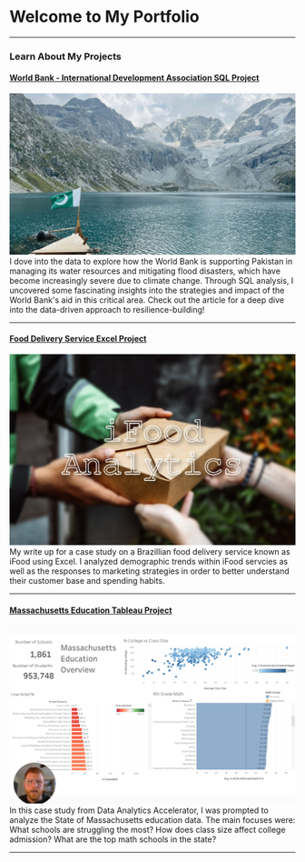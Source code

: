 # Welcome to My Portfolio

---

### Learn About My Projects

#### [World Bank - International Development Association SQL Project](https://www.linkedin.com/pulse/pakistan-water-fight-safety-security-harrison-reed-qu1ze/?trackingId=963h%2Fj6ITQ2oPu11mrtrNg%3D%3D)
[<img src="images/Pakistan and Water2.jpg">](https://www.linkedin.com/pulse/pakistan-water-fight-safety-security-harrison-reed-qu1ze/?trackingId=963h%2Fj6ITQ2oPu11mrtrNg%3D%3D)
I dove into the data to explore how the World Bank is supporting Pakistan in managing its water resources and mitigating flood disasters, which have become increasingly severe due to climate change. Through SQL analysis, I uncovered some fascinating insights into the strategies and impact of the World Bank's aid in this critical area. Check out the article for a deep dive into the data-driven approach to resilience-building! 

<!--#### [Internal Blog Post Project](/bank)
<img src="images/dummy_thumbnail.jpg?raw=true"/>
Tolulope is the best 

---
#### [Linked File Project](/files/Day 12 - 21 days to data.pdf)
<img src="images/21 Days To Data Challenge.png?raw=true"/>
For this project, I explored what a good analytics PowerPoint presentation should entail. It talks about main talking points, how to tie data to the business value, and much more. -->

---
#### [Food Delivery Service Excel Project](https://www.linkedin.com/pulse/analyzing-ifood-sales-excel-harrison-reed-9f9ye/)
[<img src="images/iFoodAnalyticsCoverPhoto.jpg?raw=true"/>](https://www.linkedin.com/pulse/analyzing-ifood-sales-excel-harrison-reed-9f9ye/)
My write up for a case study on a Brazillian food delivery service known as iFood using Excel. I analyzed demographic trends within iFood servcies as well as the responses to marketing strategies in order to better understand their customer base and spending habits.


---
#### [Massachusetts Education Tableau Project](https://www.loom.com/share/2c0e8c2c210c44cbb32172398d15f757)
[<img src="images/MassEdTableauVideoScreenshot.png?raw=true"/>](https://www.loom.com/share/2c0e8c2c210c44cbb32172398d15f757)
In this case study from Data Analytics Accelerator, I was prompted to analyze the State of Massachusetts education data. The main focuses were:
What schools are struggling the most?
How does class size affect college admission?
What are the top math schools in the state? 

---

<!-- ### Category Name 2

- [Project 1 Title](http://example.com/)
- [Project 2 Title](http://example.com/)
- [Project 3 Title](http://example.com/)
- [Project 4 Title](http://example.com/)
- [Project 5 Title](http://example.com/)

--- -->




